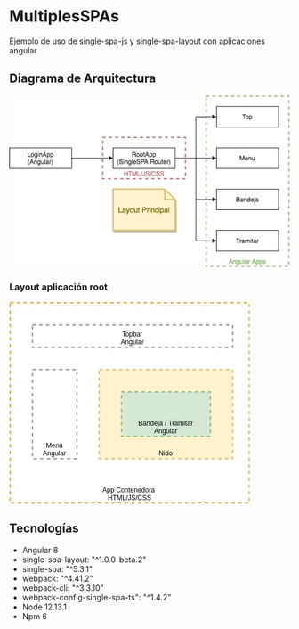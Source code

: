 # MultiplesSPAs

Ejemplo de uso de single-spa-js y single-spa-layout con aplicaciones angular

## Diagrama de Arquitectura

![](docs/Separacion.jpg)

### Layout aplicación root

![](docs/Layout.jpg)

## Tecnologías

- Angular 8
- single-spa-layout: "^1.0.0-beta.2"
- single-spa: "^5.3.1"
- webpack: "^4.41.2"
- webpack-cli: "^3.3.10"
- webpack-config-single-spa-ts": "^1.4.2"
- Node 12.13.1
- Npm 6
